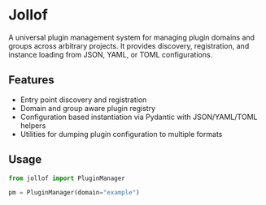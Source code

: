 # Jollof

A universal plugin management system for managing plugin domains and groups across arbitrary projects. It provides discovery, registration, and instance loading from JSON, YAML, or TOML configurations.

## Features
- Entry point discovery and registration
- Domain and group aware plugin registry
- Configuration based instantiation via Pydantic with JSON/YAML/TOML helpers
- Utilities for dumping plugin configuration to multiple formats

## Usage
```python
from jollof import PluginManager

pm = PluginManager(domain="example")
```
